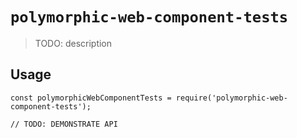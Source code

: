 # `polymorphic-web-component-tests`

> TODO: description

## Usage

```
const polymorphicWebComponentTests = require('polymorphic-web-component-tests');

// TODO: DEMONSTRATE API
```
